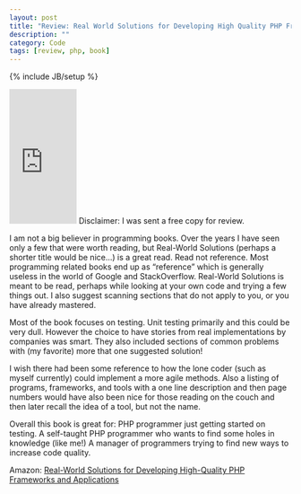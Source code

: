 ```yaml
---
layout: post
title: "Review: Real World Solutions for Developing High Quality PHP Frameworks and Applications"
description: ""
category: Code
tags: [review, php, book]
---
```

{% include JB/setup %}

<iframe class="float_right" style="width:120px;height:240px;" marginwidth="0" marginheight="0" scrolling="no" frameborder="0" src="http://ws-na.amazon-adsystem.com/widgets/q?ServiceVersion=20070822&amp;Operation=GetAdHtml&amp;ID=OneJS&amp;OneJS=1&amp;source=ss&amp;ref=ss_til&amp;ad_type=product_link&amp;tracking_id=without-20&amp;marketplace=amazon&amp;region=US&amp;placement=0470872497&amp;asins=0470872497&amp;show_border=true&amp;link_opens_in_new_window=true&amp;MarketPlace=US">
</iframe>
Disclaimer: I was sent a free copy for review.

I am not a big believer in programming books. Over the years I have seen only a few that were worth reading, but Real-World Solutions (perhaps a shorter title would be nice...) is a great read. Read not reference. Most programming related books end up as “reference” which is generally useless in the world of Google and StackOverflow. Real-World Solutions is meant to be read, perhaps while looking at your own code and trying a few things out. I also suggest scanning sections that do not apply to you, or you have already mastered.

Most of the book focuses on testing. Unit testing primarily and this could be very dull. However the choice to have stories from real implementations by companies was smart. They also included sections of common problems with (my favorite) more that one suggested solution!

I wish there had been some reference to how the lone coder (such as myself currently) could implement a more agile methods. Also a listing of programs, frameworks, and tools with a one line description and then page numbers would have also been nice for those reading on the couch and then later recall the idea of a tool, but not the name.

Overall this book is great for:
PHP programmer just getting started on testing.
A self-taught PHP programmer who wants to find some holes in knowledge (like me!)
A manager of programmers trying to find new ways to increase code quality.

Amazon: [Real-World Solutions for Developing High-Quality PHP Frameworks and Applications](http://www.amazon.com/gp/product/0470872497/ref=as_li_ss_tl?ie=UTF8&tag=without-20&linkCode=as2&camp=217145&creative=399373&creativeASIN=0470872497)